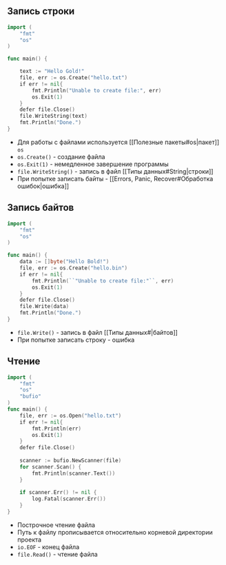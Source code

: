 ## Запись строки

``` go
import (
    "fmt"
	"os"
)

func main() {

    text := "Hello Gold!"
    file, err := os.Create("hello.txt")
    if err != nil{
        fmt.Println("Unable to create file:", err)
        os.Exit(1)
    }
    defer file.Close()
    file.WriteString(text)
    fmt.Println("Done.")
}
```
- Для работы с файлами используется [[Полезные пакеты#os|пакет]] `os`
- `os.Create()` - создание файла
- `os.Exit(1)` - немедленное завершение программы
- `file.WriteString()` - запись в файл [[Типы данных#String|строки]]
- При попытке записать байты - [[Errors, Panic, Recover#Обработка ошибок|ошибка]]

## Запись байтов

```go
import (
    "fmt"
    "os"
)

func main() {
    data := []byte("Hello Bold!")
    file, err := os.Create("hello.bin")
    if err != nil{
        fmt.Println(``"Unable to create file:"``, err)
        os.Exit(1)
    }
    defer file.Close()
    file.Write(data)
    fmt.Println("Done.")
}
```
- `file.Write()` - запись в файл [[Типы данных#|байтов]]
- При попытке записать строку - ошибка

## Чтение

``` go
import (
    "fmt"
    "os"
    "bufio"
)
func main() {
    file, err := os.Open("hello.txt")
    if err != nil{
        fmt.Println(err)
        os.Exit(1)
    }
    defer file.Close()
	
	scanner := bufio.NewScanner(file)
    for scanner.Scan() {
        fmt.Println(scanner.Text())
    }
	
	if scanner.Err() != nil { 
		log.Fatal(scanner.Err()) 
	}
}
```
- Построчное чтение файла
- Путь к файлу прописывается относительно корневой директории проекта
- `io.EOF` - конец файла
- `file.Read()` - чтение файла